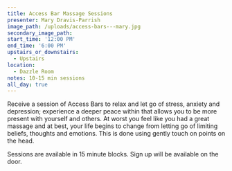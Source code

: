 ```yaml
---
title: Access Bar Massage Sessions
presenter: Mary Dravis-Parrish
image_path: /uploads/access-bars---mary.jpg
secondary_image_path:
start_time: '12:00 PM'
end_time: '6:00 PM'
upstairs_or_downstairs:
  - Upstairs
location:
  - Dazzle Room
notes: 10-15 min sessions
all_day: true
---
```


Receive a session of Access Bars to relax and let go of stress, anxiety and depression; experience a deeper peace within that allows you to be more present with yourself and others. At worst you feel like you had a great massage and at best, your life begins to change from letting go of limiting beliefs, thoughts and emotions. This is done using gently touch on points on the head.

Sessions are available in 15 minute blocks. Sign up will be available on the door.&nbsp;